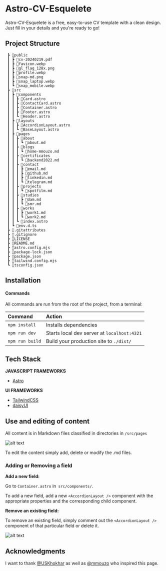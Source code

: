 # Astro-CV-Esquelete

Astro-CV-Esquelete is a free, easy-to-use CV template with a clean design. Just fill in your details and you're ready to go!

## Project Structure

     ┣ 📂public
     ┃ ┣ 📜cv-20240219.pdf
     ┃ ┣ 📜favicon.webp
     ┃ ┣ 📜gl_flag_128x.png
     ┃ ┣ 📜profile.webp
     ┃ ┣ 📜snap-md.png
     ┃ ┣ 📜snap_laptop.webp
     ┃ ┗ 📜snap_mobile.webp
     ┣ 📂src
     ┃ ┣ 📂components
     ┃ ┃ ┣ 📜Card.astro
     ┃ ┃ ┣ 📜ContactCard.astro
     ┃ ┃ ┣ 📜Container.astro
     ┃ ┃ ┣ 📜Footer.astro
     ┃ ┃ ┗ 📜Header.astro
     ┃ ┣ 📂layouts
     ┃ ┃ ┣ 📜AccordionLayout.astro
     ┃ ┃ ┗ 📜BaseLayout.astro
     ┃ ┣ 📂pages
     ┃ ┃ ┣ 📂about
     ┃ ┃ ┃ ┗ 📜about.md
     ┃ ┃ ┣ 📂blogs
     ┃ ┃ ┃ ┗ 📜home-mmouzo.md
     ┃ ┃ ┣ 📂certificates
     ┃ ┃ ┃ ┗ 📜backend2022.md
     ┃ ┃ ┣ 📂contact
     ┃ ┃ ┃ ┣ 📜email.md
     ┃ ┃ ┃ ┣ 📜github.md
     ┃ ┃ ┃ ┣ 📜linkedin.md
     ┃ ┃ ┃ ┗ 📜telegram.md
     ┃ ┃ ┣ 📂projects
     ┃ ┃ ┃ ┗ 📜spotfilm.md
     ┃ ┃ ┣ 📂studies
     ┃ ┃ ┃ ┣ 📜dam.md
     ┃ ┃ ┃ ┗ 📜smr.md
     ┃ ┃ ┣ 📂works
     ┃ ┃ ┃ ┣ 📜work1.md
     ┃ ┃ ┃ ┗ 📜work2.md
     ┃ ┃ ┗ 📜index.astro
     ┃ ┗ 📜env.d.ts
     ┣ 📜.gitattributes
     ┣ 📜.gitignore
     ┣ 📜LICENSE
     ┣ 📜README.md
     ┣ 📜astro.config.mjs
     ┣ 📜package-lock.json
     ┣ 📜package.json
     ┣ 📜tailwind.config.mjs
     ┗ 📜tsconfig.json

## Installation

#### Commands

All commands are run from the root of the project, from a terminal:

| Command         | Action                                      |
| :-------------- | :------------------------------------------ |
| `npm install`   | Installs dependencies                       |
| `npm run dev`   | Starts local dev server at `localhost:4321` |
| `npm run build` | Build your production site to `./dist/`     |

## Tech Stack

**JAVASCRIPT FRAMEWORKS**

- [Astro](https://astro.build/ "Astro")

**UI FRAMEWORKS**

- [TailwindCSS](https://tailwindcss.com/ "TailwindCSS")
- [daisyUI](https://daisyui.com/ "daisyUI")

## Use and editing of content

All content is in Markdown files classified in directories in `/src/pages`

![alt text](https://github.com/mmouzo/astro-cv-esquelete/blob/main/public/snap-md.png?raw=true)

To edit the content simply add, delete or modify the .md files.

### Adding or Removing a field

**Add a new field:**

Go to `Container.astro` in` src/components/`.

To add a new field, add a new `<AccordionLayout />` component with the appropriate properties and the corresponding child component.

**Remove an existing field:**

To remove an existing field, simply comment out the `<AccordionLayout />` component of that particular field or delete it.

![alt text](https://github.com/mmouzo/astro-cv-esquelete/blob/main/public/snap-items.png?raw=true)

## Acknowledgments

I want to thank [@USKhokhar](https://github.com/USKhokhar "@USKhokhar") as well as [@mmouzo](https://github.com/mmouzo) who inspired this page.
